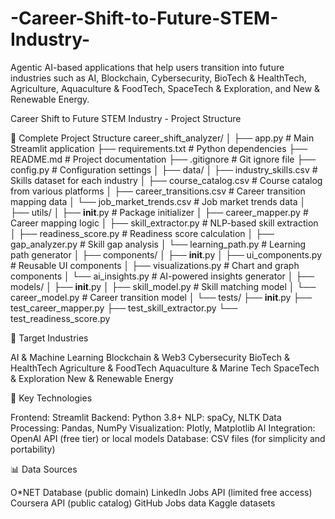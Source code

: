 # -Career-Shift-to-Future-STEM-Industry-
Agentic AI-based applications that help users transition into future industries such as AI, Blockchain, Cybersecurity, BioTech &amp; HealthTech, Agriculture, Aquaculture &amp; FoodTech, SpaceTech &amp; Exploration, and New &amp; Renewable Energy.

Career Shift to Future STEM Industry - Project Structure

📁 Complete Project Structure
career_shift_analyzer/
│
├── app.py                      # Main Streamlit application
├── requirements.txt            # Python dependencies
├── README.md                   # Project documentation
├── .gitignore                  # Git ignore file
├── config.py                   # Configuration settings
│
├── data/
│   ├── industry_skills.csv     # Skills dataset for each industry
│   ├── course_catalog.csv      # Course catalog from various platforms
│   ├── career_transitions.csv  # Career transition mapping data
│   └── job_market_trends.csv   # Job market trends data
│
├── utils/
│   ├── __init__.py            # Package initializer
│   ├── career_mapper.py       # Career mapping logic
│   ├── skill_extractor.py     # NLP-based skill extraction
│   ├── readiness_score.py     # Readiness score calculation
│   ├── gap_analyzer.py        # Skill gap analysis
│   └── learning_path.py       # Learning path generator
│
├── components/
│   ├── __init__.py
│   ├── ui_components.py       # Reusable UI components
│   ├── visualizations.py      # Chart and graph components
│   └── ai_insights.py         # AI-powered insights generator
│
├── models/
│   ├── __init__.py
│   ├── skill_model.py         # Skill matching model
│   └── career_model.py        # Career transition model
│
└── tests/
    ├── __init__.py
    ├── test_career_mapper.py
    ├── test_skill_extractor.py
    └── test_readiness_score.py
    
🎯 Target Industries

AI & Machine Learning
Blockchain & Web3
Cybersecurity
BioTech & HealthTech
Agriculture & FoodTech
Aquaculture & Marine Tech
SpaceTech & Exploration
New & Renewable Energy

🔧 Key Technologies

Frontend: Streamlit
Backend: Python 3.8+
NLP: spaCy, NLTK
Data Processing: Pandas, NumPy
Visualization: Plotly, Matplotlib
AI Integration: OpenAI API (free tier) or local models
Database: CSV files (for simplicity and portability)

📊 Data Sources

O*NET Database (public domain)
LinkedIn Jobs API (limited free access)
Coursera API (public catalog)
GitHub Jobs data
Kaggle datasets

